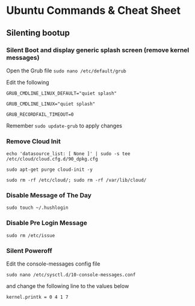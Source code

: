 # Ubuntu Commands & Cheat Sheet

## Silenting bootup

### Silent Boot and display generic splash screen (remove kernel messages)

Open the Grub file
<code>sudo nano /etc/default/grub</code>

Edit the following

<code>GRUB_CMDLINE_LINUX_DEFAULT="quiet splash"</code>

<code>GRUB_CMDLINE_LINUX="quiet splash"</code>

<code>GRUB_RECORDFAIL_TIMEOUT=0</code>

Remember <code>sudo update-grub</code> to apply changes

### Remove Cloud Init

<code>echo 'datasource_list: [ None ]' | sudo -s tee /etc/cloud/cloud.cfg.d/90_dpkg.cfg</code>

<code>sudo apt-get purge cloud-init -y</code>

<code>sudo rm -rf /etc/cloud/; sudo rm -rf /var/lib/cloud/</code>

### Disable Message of The Day

<code>sudo touch ~/.hushlogin</code>

### Disable Pre Login Message

<code>sudo rm /etc/issue</code>

### Silent Poweroff

Edit the console-messages config file

<code>sudo nano /etc/sysctl.d/10-console-messages.conf</code>

and change the following line to the values below

<code>kernel.printk = 0 4 1 7</code>
